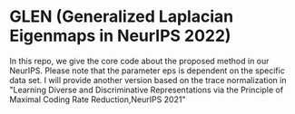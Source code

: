 # GLEN (Generalized Laplacian Eigenmaps in NeurIPS 2022)
In this repo, we give the core code about the proposed method in our NeurIPS. Please note that the parameter eps is dependent on the specific data set. I will provide another version based on the trace normalization in "Learning Diverse and Discriminative Representations via the Principle of Maximal Coding Rate Reduction,NeurIPS 2021"
